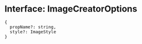 # Interface: ImageCreatorOptions

<pre>
{
  propName?: string,
  style?: <Ref to="./image-style">ImageStyle</Ref>
}
</pre>

<script setup>
import Ref from '../../../../../components/api/Ref.vue';
</script>
